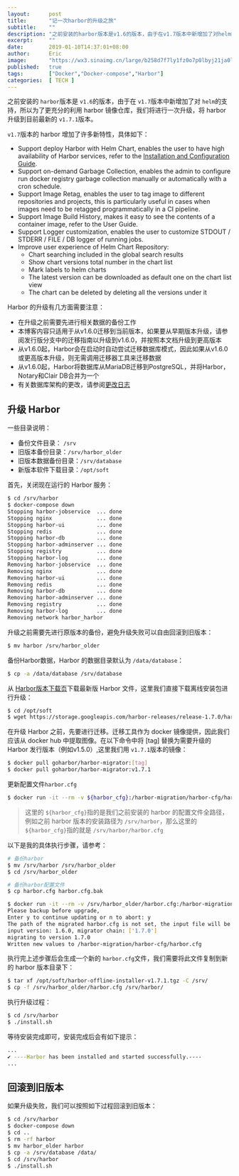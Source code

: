 ```yaml
---
layout:      post
title:       "记一次harbor的升级之旅"
subtitle:    ""
description: "之前安装的harbor版本是v1.6的版本，由于在v1.7版本中新增加了对helm的支持，所以为了更充分的利用harbor镜像仓库，我们将进行一次升级，将harbor升级到目前最新的v1.7.1版本"
excerpt:     ""
date:        2019-01-10T14:37:01+08:00
author:      Eric
image:       "https://wx3.sinaimg.cn/large/b258d7f7ly1fz0o7p0lbyj21ja0lok3g.jpg"
published:   true
tags:        ["Docker","Docker-compose","Harbor"]
categories:  [ TECH ]
---
```


之前安装的 `harbor`版本是 `v1.6`的版本，由于在 `v1.7`版本中新增加了对 `helm`的支持，所以为了更充分的利用 harbor 镜像仓库，我们将进行一次升级，将 harbor 升级到目前最新的 `v1.7.1`版本。

`v1.7`版本的 harbor 增加了许多新特性，具体如下：

- Support deploy Harbor with Helm Chart, enables the user to have high availability of Harbor services, refer to the [Installation and Configuration Guide](https://github.com/goharbor/harbor/blob/release-1.7.0/docs/installation_guide.md).
- Support on-demand Garbage Collection, enables the admin to configure run docker registry garbage collection manually or automatically with a cron schedule.
- Support Image Retag, enables the user to tag image to different repositories and projects, this is particularly useful in cases when images need to be retagged programmatically in a CI pipeline.
- Support Image Build History, makes it easy to see the contents of a container image, refer to the User Guide.
- Support Logger customization, enables the user to customize STDOUT / STDERR / FILE / DB logger of running jobs.
- Improve user experience of Helm Chart Repository:
  - Chart searching included in the global search results
  - Show chart versions total number in the chart list
  - Mark labels to helm charts
  - The latest version can be downloaded as default one on the chart list view
  - The chart can be deleted by deleting all the versions under it

 Harbor 的升级有几方面需要注意：

- 在升级之前需要先进行相关数据的备份工作
- 本博客内容只适用于从v1.6.0迁移到当前版本，如果要从早期版本升级，请参阅发行版分支中的迁移指南以升级到v1.6.0，并按照本文档升级到更高版本
- 从v1.6.0起，Harbor会在启动时自动尝试迁移数据库模式，因此如果从v1.6.0或更高版本升级，则无需调用迁移器工具来迁移数据
- 从v1.6.0起，Harbor将数据库从MariaDB迁移到PostgreSQL，并将Harbor，Notary和Clair DB合并为一个
- 有关数据库架构的更改，请参阅[更改日志](https://github.com/goharbor/harbor/blob/master/tools/migration/db/changelog.md)

## 升级 Harbor

一些目录说明：

- 备份文件目录： `/srv`
- 旧版本备份目录：`/srv/harbor_older`
- 旧版本数据备份目录：`/srv/database`
- 新版本软件下载目录：`/opt/soft`

首先，关闭现在运行的 Harbor 服务：

```bash
$ cd /srv/harbor
$ docker-compose down
Stopping harbor-jobservice  ... done
Stopping nginx              ... done
Stopping harbor-ui          ... done
Stopping redis              ... done
Stopping harbor-db          ... done
Stopping harbor-adminserver ... done
Stopping registry           ... done
Stopping harbor-log         ... done
Removing harbor-jobservice  ... done
Removing nginx              ... done
Removing harbor-ui          ... done
Removing redis              ... done
Removing harbor-db          ... done
Removing harbor-adminserver ... done
Removing registry           ... done
Removing harbor-log         ... done
Removing network harbor_harbor
```

升级之前需要先进行原版本的备份，避免升级失败可以自由回滚到旧版本：

```bash
$ mv harbor /srv/harbor_older
```

备份Harbor数据，Harbor 的数据目录默认为 `/data/database`：

```bash
$ cp -a /data/database /srv/database
```

从 [Harbor版本下载页]([https://github.com/goharbor/harbor/releases](https://github.com/goharbor/harbor/releases))下载最新版 Harbor 文件，这里我们直接下载离线安装包进行升级：

```bash
$ cd /opt/soft
$ wget https://storage.googleapis.com/harbor-releases/release-1.7.0/harbor-offline-installer-v1.7.1.tgz
```

在升级 Harbor 之前，先要进行迁移。迁移工具作为 docker 镜像提供，因此我们应该从 docker hub 中提取图像。在以下命令中将 [tag] 替换为需要升级的 Harbor 发行版本（例如v1.5.0）,这里我们用 `v1.7.1`版本的镜像：

```bash
$ docker pull goharbor/harbor-migrator:[tag]
$ docker pull goharbor/harbor-migrator:v1.7.1
```

更新配置文件`harbor.cfg`

```bash
$ docker run -it --rm -v ${harbor_cfg}:/harbor-migration/harbor-cfg/harbor.cfg goharbor/harbor-migrator:v1.7.1 --cfg up
```

> 这里的 `${harbor_cfg}`指的是我们之前安装的 harbor 的配置文件全路径，例如之前 harbor 版本的安装路径为 `/srv/harbor`，那么这里的 `${harbor_cfg}`指的就是 `/srv/harbor/harbor.cfg`

以下是我的具体执行步骤，请参考：

```bash
# 备份harbor
$ mv /srv/harbor /srv/harbor_older
$ cd /srv/harbor_older

# 备份harbor配置文件
$ cp harbor.cfg harbor.cfg.bak

$ docker run -it --rm -v /srv/harbor_older/harbor.cfg:/harbor-migration/harbor-cfg/harbor.cfg goharbor/harbor-migrator:v1.7.1 --cfg up
Please backup before upgrade,
Enter y to continue updating or n to abort: y
The path of the migrated harbor.cfg is not set, the input file will be overwritten.
input version: 1.6.0, migrator chain: ['1.7.0']
migrating to version 1.7.0
Written new values to /harbor-migration/harbor-cfg/harbor.cfg
```

执行完上述步骤后会生成一个新的 `harbor.cfg`文件，我们需要将此文件复制到新的 harbor 版本目录下：

```bash
$ tar xf /opt/soft/harbor-offline-installer-v1.7.1.tgz -C /srv/
$ cp -f /srv/harbor_older/harbor.cfg /srv/harbor/
```

执行升级过程：

```bash
$ cd /srv/harbor
$ ./install.sh
```

等待安装完成即可，安装完成后会有如下提示：

```bash
...
✔ ----Harbor has been installed and started successfully.----
...
```

## 回滚到旧版本

如果升级失败，我们可以按照如下过程回滚到旧版本：

```bash
$ cd /srv/harbor
$ docker-compose down
$ cd ..
$ rm -rf harbor
$ mv harbor_older harbor
$ cp -a /srv/database /data/
$ cd /srv/harbor
$ ./install.sh
```



